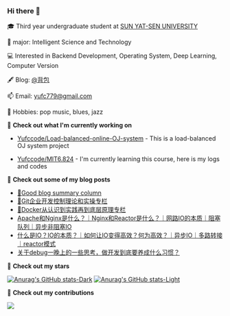 ### Hi there 👋

🎓 Third year undergraduate student at [SUN YAT-SEN UNIVERSITY](https://www.sysu.edu.cn/)

🧱 major: Intelligent Science and Technology

💻 Interested in Backend Development, Operating System, Deep Learning, Computer Version

🖋 Blog: [@背包](https://blog.csdn.net/Yu_Cblog?spm=1000.2115.3001.5343)

📫 Email:  yufc779@gmail.com

🌱 Hobbies: pop music, blues, jazz

👷 **Check out what I'm currently working on**

- [Yufccode/Load-balanced-online-OJ-system](https://github.com/Yufccode/Load-balanced-online-OJ-system) - This is a load-balanced OJ system project

- [Yufccode/MIT6.824](https://github.com/Yufccode/MIT6.824) - I'm currently learning this course, here is my logs and codes

📜 **Check out some of my blog posts**

- [🌟Good blog summary column](http://t.csdnimg.cn/XSF2P)
- [🌟Git企业开发控制理论和实操专栏](https://blog.csdn.net/yu_cblog/category_12419275.html?spm=1001.2014.3001.5482)
- [🌟Docker从认识到实践再到底层原理专栏](https://blog.csdn.net/yu_cblog/category_12424689.html?spm=1001.2014.3001.5482)
- [Apache和Nginx是什么？｜Nginx和Reactor是什么？｜网路IO的本质｜阻塞队列｜异步非阻塞IO](http://t.csdnimg.cn/kGP1D)
- [什么是IO？IO的本质？｜如何让IO变得高效？何为高效？｜异步IO｜多路转接｜reactor模式](http://t.csdnimg.cn/bMrwH)
- [关于debug一晚上的一些思考，做开发到底要养成什么习惯？](https://blog.csdn.net/Yu_Cblog/article/details/130333398)

🌟 **Check out my stars**

[![Anurag's GitHub stats-Dark](https://github-readme-stats.vercel.app/api?username=Yufccode&show_icons=true&theme=dark&rank_icon=github&hide=prs,contribs#gh-dark-mode-only)](https://github.com/anuraghazra/github-readme-stats#gh-dark-mode-only)
[![Anurag's GitHub stats-Light](https://github-readme-stats.vercel.app/api?username=Yufccode&show_icons=true&theme=default&rank_icon=github&hide=prs,contribs#gh-light-mode-only)](https://github.com/anuraghazra/github-readme-stats#gh-light-mode-only)

🌱 **Check out my contributions**

![](https://github-profile-summary-cards.vercel.app/api/cards/profile-details?username=Yufccode&theme=github)
